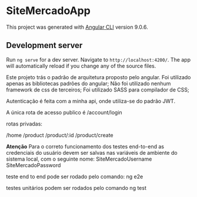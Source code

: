 # SiteMercadoApp

This project was generated with [Angular CLI](https://github.com/angular/angular-cli) version 9.0.6.

## Development server

Run `ng serve` for a dev server. Navigate to `http://localhost:4200/`. The app will automatically reload if you change any of the source files.

Este projeto trás o padrão de arquitetura proposto pelo angular.
Foi utilizado apenas as bibliotecas padrões do angular;
Não foi utilizado nenhum framework de css de terceiros;
Foi utilizado SASS para compilador de CSS;

Autenticação é feita com a minha api, onde utiliza-se do padrão JWT.

A única rota de acesso publico é /account/login

rotas privadas:

/home
/product
/product/:id
/product/create

<b>Atenção</b>
Para o correto funcionamento dos testes end-to-end as credenciais do usuário devem
ser salvas nas variáveis de ambiente do sistema local, com o seguinte nome:
SiteMercadoUsername
SiteMercadoPassword

teste end to end pode ser rodado pelo comando:
ng e2e

testes unitários podem ser rodados pelo comando
ng test
